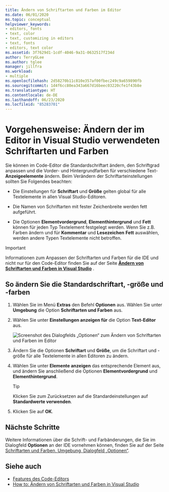 ```yaml
---
title: Ändern von Schriftarten und Farben im Editor
ms.date: 06/01/2020
ms.topic: conceptual
helpviewer_keywords:
- editors, fonts
- text, color
- text, customizing in editors
- text, fonts
- editors, text color
ms.assetid: 3f7629d1-1cdf-4046-9a31-0632517f234d
author: TerryGLee
ms.author: tglee
manager: jillfra
ms.workload:
- multiple
ms.openlocfilehash: 2d58270b11c810e357af00fbec249c9a659890fb
ms.sourcegitcommit: 1d4f6cc80ea343a667d16beec03220cfe1f43b8e
ms.translationtype: HT
ms.contentlocale: de-DE
ms.lasthandoff: 06/23/2020
ms.locfileid: "85283701"
---
```

# <a name="how-to-change-fonts-and-colors-for-the-editor-in-visual-studio"></a>Vorgehensweise: Ändern der im Editor in Visual Studio verwendeten Schriftarten und Farben

Sie können im Code-Editor die Standardschriftart ändern, den Schriftgrad anpassen und die Vorder- und Hintergrundfarben für verschiedene Text-**Anzeigeelemente** ändern. Beim Verändern der Schriftarteinstellungen sollten Sie Folgendes beachten:

- Die Einstellungen für **Schriftart** und **Größe** gelten global für alle Textelemente in allen Visual Studio-Editoren.

- Die Namen von Schriftarten mit fester Zeichenbreite werden fett aufgeführt.

- Die Optionen **Elementvordergrund**, **Elementhintergrund** und **Fett** können für jeden Typ Textelement festgelegt werden. Wenn Sie z.B. Farben ändern und für **Kommentar** und **Lesezeichen** **Fett** auswählen, werden andere Typen Textelemente nicht betroffen.

> [!IMPORTANT]
> Informationen zum Anpassen der Schriftarten und Farben für die IDE und nicht nur für den Code-Editor finden Sie auf der Seite **[ Ändern von Schriftarten und Farben in Visual Studio](../../ide/how-to-change-fonts-and-colors-in-visual-studio.md)** .

## <a name="change-the-default-font-face-size-and-colors"></a>So ändern Sie die Standardschriftart, -größe und -farben

1. Wählen Sie im Menü **Extras** den Befehl **Optionen** aus. Wählen Sie unter **Umgebung** die Option **Schriftarten und Farben** aus.

1. Wählen Sie unter **Einstellungen anzeigen für** die Option **Text-Editor** aus.

   ![Screenshot des Dialogfelds „Optionen“ zum Ändern von Schriftarten und Farben im Editor](../../ide/media/fonts-colors-text-editor.png "Screenshot des Dialogfelds „Optionen“ zum Ändern von Schriftarten und Farben im Editor")

1. Ändern Sie die Optionen **Schriftart** und **Größe**, um die Schriftart und -größe für alle Textelemente in allen Editoren zu ändern.

1. Wählen Sie unter **Elemente anzeigen** das entsprechende Element aus, und ändern Sie anschließend die Optionen **Elementvordergrund** und **Elementhintergrund**.

    > [!TIP]
    > Klicken Sie zum Zurücksetzen auf die Standardeinstellungen auf **Standardwerte verwenden**.

1. Klicken Sie auf **OK**.

## <a name="next-steps"></a>Nächste Schritte

Weitere Informationen über die Schrift- und Farbänderungen, die Sie im Dialogfeld **Optionen** an der IDE vornehmen können, finden Sie auf der Seite [Schriftarten und Farben, Umgebung, Dialogfeld „Optionen“](../../ide/reference/fonts-and-colors-environment-options-dialog-box.md).

## <a name="see-also"></a>Siehe auch

- [Features des Code-Editors](../../ide/writing-code-in-the-code-and-text-editor.md)
- [How to: Ändern von Schriftarten und Farben in Visual Studio](../../ide/how-to-change-fonts-and-colors-in-visual-studio.md)
